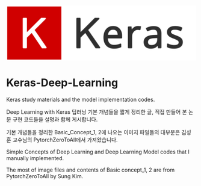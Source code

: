 <center><img src="./img/logo.png"></center>


# Keras-Deep-Learning
Keras study materials and the model implementation codes.

Deep Learning with Keras
딥러닝 기본 개념들을 짧게 정리한 글, 직접 만들어 본 논문 구현 코드들을 설명과 함께 게시합니다.

기본 개념들을 정리한 Basic_Concept_1, 2에 나오는 이미지 파일들의 대부분은 김성훈 교수님의 PytorchZeroToAll에서 가져왔습니다.

Simple Concepts of Deep Learning and Deep Learning Model codes that I manually implemented.

The most of image files and contents of Basic concept_1, 2 are from PytorchZeroToAll by Sung Kim.
